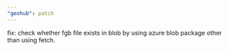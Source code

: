 ```yaml
---
"geohub": patch
---
```


fix: check whether fgb file exists in blob by using azure blob package other than using fetch.
